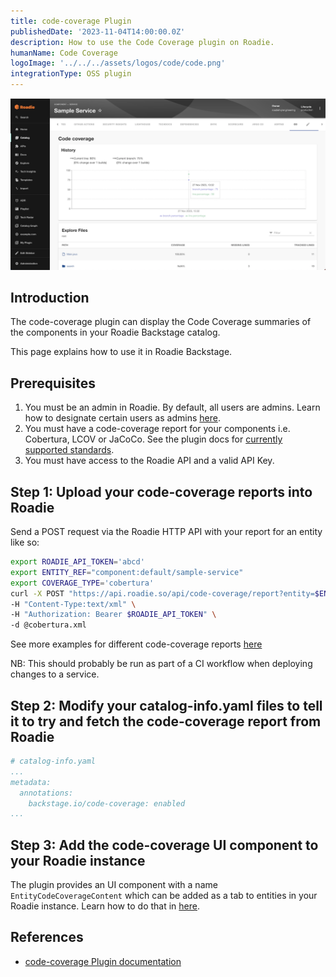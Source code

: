 ```yaml
---
title: code-coverage Plugin
publishedDate: '2023-11-04T14:00:00.0Z'
description: How to use the Code Coverage plugin on Roadie.
humanName: Code Coverage
logoImage: '../../../assets/logos/code/code.png'
integrationType: OSS plugin
---
```


![code-coverage Plugin Screenshot](./codecoverage.png)

## Introduction

The code-coverage plugin can display the Code Coverage summaries of the components in your Roadie Backstage catalog.

This page explains how to use it in Roadie Backstage.

## Prerequisites

1. You must be an admin in Roadie. By default, all users are admins. Learn how to designate certain users as admins [here](/docs/getting-started/assigning-admins/).
2. You must have a code-coverage report for your components i.e. Cobertura, LCOV or JaCoCo. See the plugin docs for [currently supported standards](https://www.npmjs.com/package/@backstage-community/plugin-code-coverage-backend#api).
3. You must have access to the Roadie API and a valid API Key.

## Step 1: Upload your code-coverage reports into Roadie

Send a POST request via the Roadie HTTP API with your report for an entity like so:

```bash
export ROADIE_API_TOKEN='abcd'
export ENTITY_REF="component:default/sample-service"
export COVERAGE_TYPE='cobertura'
curl -X POST "https://api.roadie.so/api/code-coverage/report?entity=$ENTITY_REF&coverageType=$COVERAGE_TYPE" \
-H "Content-Type:text/xml" \
-H "Authorization: Bearer $ROADIE_API_TOKEN" \
-d @cobertura.xml 
```

See more examples for different code-coverage reports [here](https://www.npmjs.com/package/@backstage-community/plugin-code-coverage-backend#api)

NB: This should probably be run as part of a CI workflow when deploying changes to a service.

## Step 2: Modify your catalog-info.yaml files to tell it to try and fetch the code-coverage report from Roadie

```yaml
# catalog-info.yaml
...
metadata:
  annotations:
    backstage.io/code-coverage: enabled
...
```

## Step 3: Add the code-coverage UI component to your Roadie instance

The plugin provides an UI component with a name `EntityCodeCoverageContent` which can be added as a tab to entities in your Roadie instance. Learn how to do that in [here](/docs/details/updating-the-ui/).


## References

- [code-coverage Plugin documentation](https://www.npmjs.com/package/@backstage-community/plugin-code-coverage)
